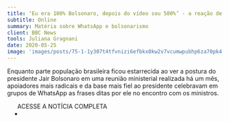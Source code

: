 ```yaml
---
title: ‘Eu era 100% Bolsonaro, depois do vídeo sou 500%’ - a reação de grupos bolsonaristas no WhatsApp à reunião ministerial
subtitle: Online
summary: Matéria sobre WhatsApp e bolsonarismo
client: BBC News
tools: Juliana Gragnani
date: 2020-05-25
image: 'images/posts/75-1-1y307t4tfvnizi6efbkx0kw2v7vcumwpubhp6za70pk4.png'
---
```


Enquanto parte população brasileira ficou estarrecida ao ver a postura do presidente Jair Bolsonaro em uma reunião ministerial realizada há um mês, apoiadores mais radicais e da base mais fiel ao presidente celebravam em grupos de WhatsApp as frases ditas por ele no encontro com os ministros.

<div class="post__share"><ul class="share__list list-reset">ACESSE A NOTÍCIA COMPLETA<li class="share__item" style="margin-left: 10px"><a class="share__link share__facebook" style="background: #fa5657" href="https://www.bbc.com/portuguese/brasil-52801587" title="Link" rel="nofollow"><i class="fa-solid fa-link"></i></a></li></ul></div>
<!-- <div class="gallery-box"><div class="gallery"><img src="/clipping/images/example-1.jpg" loading="lazy" alt="Project"><img src="/clipping/images/example-2.jpg" loading="lazy" alt="Project"></div><em>Gallery / <a href="https://www.freepik.com/" target="_blank">Freepic</a></em></div> -->
